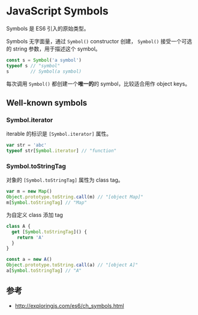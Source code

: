 # JavaScript Symbols

Symbols 是 ES6 引入的原始类型。

Symbols 无字面量，通过 `Symbol()` constructor 创建， `Symbol()` 接受一个可选的 string 参数，用于描述这个 symbol。

```js
const s = Symbol('a symbol')
typeof s // "symbol"
s        // Symbol(a symbol)
```

每次调用 `Symbol()` 都创建一个**唯一的**的 symbol，比较适合用作 object keys。

## Well-known symbols

### Symbol.iterator

iterable 的标识是 `[Symbol.iterator]` 属性。

```js
var str = 'abc'
typeof str[Symbol.iterator] // "function"
```

### Symbol.toStringTag

对象的 `[Symbol.toStringTag]` 属性为 class tag。

```js
var m = new Map()
Object.prototype.toString.call(m) // "[object Map]"
m[Symbol.toStringTag] // "Map"
```

为自定义 class 添加 tag

```js
class A {
  get [Symbol.toStringTag]() {
    return 'A'
  }
}

const a = new A()
Object.prototype.toString.call(a) // "[object A]"
a[Symbol.toStringTag] // "A"
```

## 参考

- http://exploringjs.com/es6/ch_symbols.html
